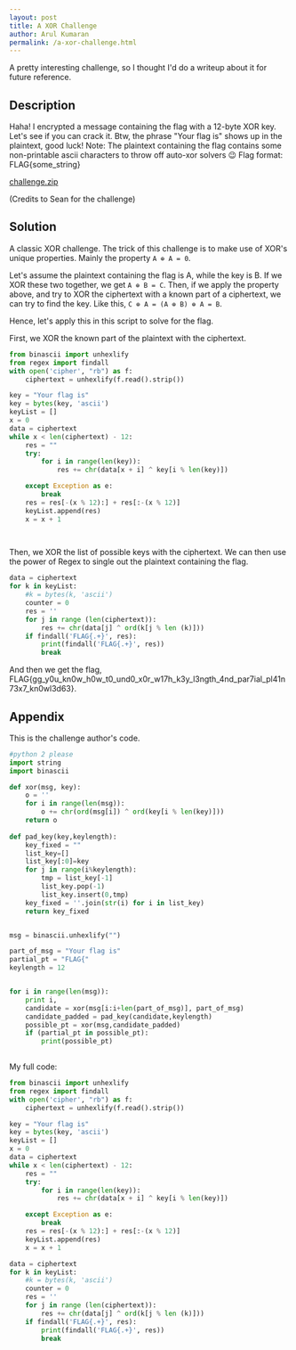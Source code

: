 ```yaml
---
layout: post
title: A XOR Challenge
author: Arul Kumaran
permalink: /a-xor-challenge.html
---
```


A pretty interesting challenge, so I thought I'd do a writeup about it for future reference.

## Description
Haha! I encrypted a message containing the flag with a 12-byte XOR key. Let's see if you can crack it. Btw, the phrase "Your flag is" shows up in the plaintext, good luck!
Note: The plaintext containing the flag contains some non-printable ascii characters to throw off auto-xor solvers :wink:
Flag format: FLAG{some_string}


[challenge.zip](https://github.com/xxdydx/blog/files/6801980/challenge.zip)


(Credits to Sean for the challenge)

## Solution
A classic XOR challenge. The trick of this challenge is to make use of XOR's unique properties. Mainly the property ```A ⊕ A = 0```. 


Let's assume the plaintext containing the flag is A, while the key is B. If we XOR these two together, we get ```A ⊕ B = C```. 
Then, if we apply the property above, and try to XOR the ciphertext with a known part of a ciphertext, we can try to find the key.
Like this, ```C ⊕ A = (A ⊕ B) ⊕ A = B```.


Hence, let's apply this in this script to solve for the flag.


First, we XOR the known part of the plaintext with the ciphertext.

```python
from binascii import unhexlify
from regex import findall
with open('cipher', "rb") as f:
    ciphertext = unhexlify(f.read().strip())

key = "Your flag is"
key = bytes(key, 'ascii')
keyList = []
x = 0
data = ciphertext
while x < len(ciphertext) - 12:
    res = ""
    try:
        for i in range(len(key)):
            res += chr(data[x + i] ^ key[i % len(key)])

    except Exception as e:
        break
    res = res[-(x % 12):] + res[:-(x % 12)]
    keyList.append(res)
    x = x + 1

    
```

Then, we XOR the list of possible keys with the ciphertext. We can then use the power of Regex to single out the plaintext containing the flag.


```python
data = ciphertext
for k in keyList:
    #k = bytes(k, 'ascii')
    counter = 0
    res = ''
    for j in range (len(ciphertext)):
        res += chr(data[j] ^ ord(k[j % len (k)]))
    if findall('FLAG{.+}', res):
        print(findall('FLAG{.+}', res))
        break
```

And then we get the flag, FLAG{gg_y0u_kn0w_h0w_t0_und0_x0r_w17h_k3y_l3ngth_4nd_par7ial_pl41n73x7_kn0wl3d63}.


## Appendix
This is the challenge author's code. 
```python
#python 2 please
import string
import binascii

def xor(msg, key):
    o = ''
    for i in range(len(msg)):
        o += chr(ord(msg[i]) ^ ord(key[i % len(key)]))
    return o
  
def pad_key(key,keylength):
    key_fixed = ""
    list_key=[]
    list_key[:0]=key
    for j in range(i%keylength):
        tmp = list_key[-1]
        list_key.pop(-1)
        list_key.insert(0,tmp)
    key_fixed = ''.join(str(i) for i in list_key)
    return key_fixed


msg = binascii.unhexlify("")

part_of_msg = "Your flag is"
partial_pt = "FLAG{"
keylength = 12


for i in range(len(msg)):
    print i,
    candidate = xor(msg[i:i+len(part_of_msg)], part_of_msg)
    candidate_padded = pad_key(candidate,keylength)
    possible_pt = xor(msg,candidate_padded)
    if (partial_pt in possible_pt):
        print(possible_pt)
            
```

My full code:
```python
from binascii import unhexlify
from regex import findall
with open('cipher', "rb") as f:
    ciphertext = unhexlify(f.read().strip())

key = "Your flag is"
key = bytes(key, 'ascii')
keyList = []
x = 0
data = ciphertext
while x < len(ciphertext) - 12:
    res = ""
    try:
        for i in range(len(key)):
            res += chr(data[x + i] ^ key[i % len(key)])

    except Exception as e:
        break
    res = res[-(x % 12):] + res[:-(x % 12)]
    keyList.append(res)
    x = x + 1

data = ciphertext
for k in keyList:
    #k = bytes(k, 'ascii')
    counter = 0
    res = ''
    for j in range (len(ciphertext)):
        res += chr(data[j] ^ ord(k[j % len (k)]))
    if findall('FLAG{.+}', res):
        print(findall('FLAG{.+}', res))
        break
```

